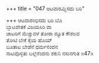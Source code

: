 +++
title = "047 ಆಟವಾರಮ್ಭಿಸದು ಬರಿ"

+++
ಆಟವಾರಂಭಿಸದು ಬರಿ ಬೊ  
ಬ್ಬಾಟವೇತಕೆ ವಿಜಯಸಿರಿ ವಾ  
ಚಾಟರಿಗೆ ಮೆಚ್ಚುವಳೆ ತೋರಾ ದ್ಯೂತ ಕೌಶಲವ  
ತೋಟಿ ಬೇಕೆ ಕೈಯ ಹೊಯ್  
ಬೂತಾಟ ಬೇಡೆನೆ  ಧರ್ಮನಂದನ  
ನಾಟವೊಳ್ಳಿತು ಬಲ್ಲೆನೆಂದನು ಶಕುನಿ ನಸುನಗುತ     ॥47॥